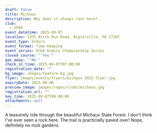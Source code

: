 ```yaml
---
draft: false
title: Michaux
description: Why does it always rain here?
club:
  - SPER
event_datetime: 2025-09-07
location: 1975 Birch Run Road, Biglerville, PA 17307
event_type: Enduro
event_format: Time Keeping
event_series: ECEA Enduro Championship Series
closed_course: "'Yes'"
gas_away: "'No'"
check_in_time: 2025-09-07T07:00:00
registration_date: ""
bg_image: images/feature-bg.jpg
flyer: images/events/flyers/michaux-2025-flyer.jpg
expiryDate: 2025-09-08
preview_image: images/logos/clubs/michaux.jpg
registration_url: ""
key_time: 2025-09-07T09:00:00
attachments: null
---
```


A leasuirely ride through the beautiful Michaux State Forest. I don't think I've ever seen a rock here. The trail is practicially paved over! Nope, definitely no rock gardens. 
